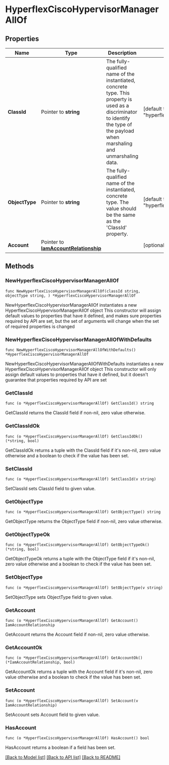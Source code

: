 # HyperflexCiscoHypervisorManagerAllOf

## Properties

Name | Type | Description | Notes
------------ | ------------- | ------------- | -------------
**ClassId** | Pointer to **string** | The fully-qualified name of the instantiated, concrete type. This property is used as a discriminator to identify the type of the payload when marshaling and unmarshaling data. | [default to "hyperflex.CiscoHypervisorManager"]
**ObjectType** | Pointer to **string** | The fully-qualified name of the instantiated, concrete type. The value should be the same as the &#39;ClassId&#39; property. | [default to "hyperflex.CiscoHypervisorManager"]
**Account** | Pointer to [**IamAccountRelationship**](IamAccountRelationship.md) |  | [optional] 

## Methods

### NewHyperflexCiscoHypervisorManagerAllOf

`func NewHyperflexCiscoHypervisorManagerAllOf(classId string, objectType string, ) *HyperflexCiscoHypervisorManagerAllOf`

NewHyperflexCiscoHypervisorManagerAllOf instantiates a new HyperflexCiscoHypervisorManagerAllOf object
This constructor will assign default values to properties that have it defined,
and makes sure properties required by API are set, but the set of arguments
will change when the set of required properties is changed

### NewHyperflexCiscoHypervisorManagerAllOfWithDefaults

`func NewHyperflexCiscoHypervisorManagerAllOfWithDefaults() *HyperflexCiscoHypervisorManagerAllOf`

NewHyperflexCiscoHypervisorManagerAllOfWithDefaults instantiates a new HyperflexCiscoHypervisorManagerAllOf object
This constructor will only assign default values to properties that have it defined,
but it doesn't guarantee that properties required by API are set

### GetClassId

`func (o *HyperflexCiscoHypervisorManagerAllOf) GetClassId() string`

GetClassId returns the ClassId field if non-nil, zero value otherwise.

### GetClassIdOk

`func (o *HyperflexCiscoHypervisorManagerAllOf) GetClassIdOk() (*string, bool)`

GetClassIdOk returns a tuple with the ClassId field if it's non-nil, zero value otherwise
and a boolean to check if the value has been set.

### SetClassId

`func (o *HyperflexCiscoHypervisorManagerAllOf) SetClassId(v string)`

SetClassId sets ClassId field to given value.


### GetObjectType

`func (o *HyperflexCiscoHypervisorManagerAllOf) GetObjectType() string`

GetObjectType returns the ObjectType field if non-nil, zero value otherwise.

### GetObjectTypeOk

`func (o *HyperflexCiscoHypervisorManagerAllOf) GetObjectTypeOk() (*string, bool)`

GetObjectTypeOk returns a tuple with the ObjectType field if it's non-nil, zero value otherwise
and a boolean to check if the value has been set.

### SetObjectType

`func (o *HyperflexCiscoHypervisorManagerAllOf) SetObjectType(v string)`

SetObjectType sets ObjectType field to given value.


### GetAccount

`func (o *HyperflexCiscoHypervisorManagerAllOf) GetAccount() IamAccountRelationship`

GetAccount returns the Account field if non-nil, zero value otherwise.

### GetAccountOk

`func (o *HyperflexCiscoHypervisorManagerAllOf) GetAccountOk() (*IamAccountRelationship, bool)`

GetAccountOk returns a tuple with the Account field if it's non-nil, zero value otherwise
and a boolean to check if the value has been set.

### SetAccount

`func (o *HyperflexCiscoHypervisorManagerAllOf) SetAccount(v IamAccountRelationship)`

SetAccount sets Account field to given value.

### HasAccount

`func (o *HyperflexCiscoHypervisorManagerAllOf) HasAccount() bool`

HasAccount returns a boolean if a field has been set.


[[Back to Model list]](../README.md#documentation-for-models) [[Back to API list]](../README.md#documentation-for-api-endpoints) [[Back to README]](../README.md)


